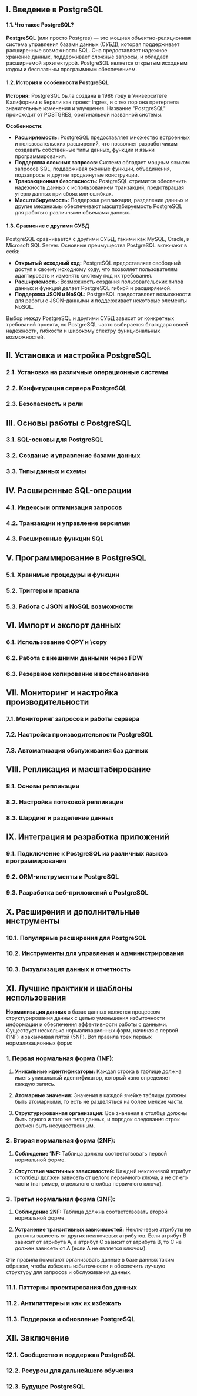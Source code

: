   
## I. Введение в PostgreSQL

#### 1.1. Что такое PostgreSQL?

**PostgreSQL** (или просто Postgres) — это мощная объектно-реляционная система управления базами данных (СУБД), которая поддерживает расширенные возможности SQL. Она предоставляет надежное хранение данных, поддерживает сложные запросы, и обладает расширяемой архитектурой. PostgreSQL является открытым исходным кодом и бесплатным программным обеспечением.

#### 1.2. История и особенности PostgreSQL

**История:** PostgreSQL была создана в 1986 году в Университете Калифорнии в Беркли как проект Ingres, и с тех пор она претерпела значительные изменения и улучшения. Название "PostgreSQL" происходит от POSTGRES, оригинальной названной системы.

**Особенности:**

- **Расширяемость:** PostgreSQL предоставляет множество встроенных и пользовательских расширений, что позволяет разработчикам создавать собственные типы данных, функции и языки программирования.
- **Поддержка сложных запросов:** Система обладает мощным языком запросов SQL, поддерживая оконные функции, объединения, подзапросы и другие продвинутые конструкции.
- **Транзакционная безопасность:** PostgreSQL стремится обеспечить надежность данных с использованием транзакций, предотвращая утерю данных при сбоях или ошибках.
- **Масштабируемость:** Поддержка репликации, разделение данных и другие механизмы обеспечивают масштабируемость PostgreSQL для работы с различными объемами данных.

#### 1.3. Сравнение с другими СУБД

PostgreSQL сравнивается с другими СУБД, такими как MySQL, Oracle, и Microsoft SQL Server. Основные преимущества PostgreSQL включают в себя:

- **Открытый исходный код:** PostgreSQL предоставляет свободный доступ к своему исходному коду, что позволяет пользователям адаптировать и изменять систему под их требования.
- **Расширяемость:** Возможность создания пользовательских типов данных и функций делает PostgreSQL гибкой и расширяемой.
- **Поддержка JSON и NoSQL:** PostgreSQL предоставляет возможности для работы с JSON-данными и поддерживает некоторые элементы NoSQL.

Выбор между PostgreSQL и другими СУБД зависит от конкретных требований проекта, но PostgreSQL часто выбирается благодаря своей надежности, гибкости и широкому спектру функциональных возможностей.

## II. Установка и настройка PostgreSQL
### 2.1. Установка на различные операционные системы
### 2.2. Конфигурация сервера PostgreSQL
### 2.3. Безопасность и роли

## III. Основы работы с PostgreSQL
### 3.1. SQL-основы для PostgreSQL
### 3.2. Создание и управление базами данных
### 3.3. Типы данных и схемы

## IV. Расширенные SQL-операции
### 4.1. Индексы и оптимизация запросов
### 4.2. Транзакции и управление версиями
### 4.3. Расширенные функции SQL

## V. Программирование в PostgreSQL
### 5.1. Хранимые процедуры и функции
### 5.2. Триггеры и правила
### 5.3. Работа с JSON и NoSQL возможности

## VI. Импорт и экспорт данных
### 6.1. Использование COPY и \copy
### 6.2. Работа с внешними данными через FDW
### 6.3. Резервное копирование и восстановление

## VII. Мониторинг и настройка производительности
### 7.1. Мониторинг запросов и работы сервера
### 7.2. Настройка производительности PostgreSQL
### 7.3. Автоматизация обслуживания баз данных

## VIII. Репликация и масштабирование
### 8.1. Основы репликации
### 8.2. Настройка потоковой репликации
### 8.3. Шардинг и разделение данных

## IX. Интеграция и разработка приложений
### 9.1. Подключение к PostgreSQL из различных языков программирования
### 9.2. ORM-инструменты и PostgreSQL
### 9.3. Разработка веб-приложений с PostgreSQL

## X. Расширения и дополнительные инструменты
### 10.1. Популярные расширения для PostgreSQL
### 10.2. Инструменты для управления и администрирования
### 10.3. Визуализация данных и отчетность

## XI. Лучшие практики и шаблоны использования
  
**Нормализация данных** в базах данных является процессом структурирования данных с целью уменьшения избыточности информации и обеспечения эффективности работы с данными. Существует несколько нормализационных форм, начиная с первой (1NF) и заканчивая пятой (5NF). Вот правила трех первых нормализационных форм:

### 1. Первая нормальная форма (1NF):

1. **Уникальные идентификаторы:** Каждая строка в таблице должна иметь уникальный идентификатор, который явно определяет каждую запись.
    
2. **Атомарные значения:** Значения в каждой ячейке таблицы должны быть атомарными, то есть не разделяться на более мелкие части.
    
3. **Структурированная организация:** Все значения в столбце должны быть одного и того же типа данных, и порядок следования строк должен быть несущественным.
    

### 2. Вторая нормальная форма (2NF):

1. **Соблюдение 1NF:** Таблица должна соответствовать первой нормальной форме.
    
2. **Отсутствие частичных зависимостей:** Каждый неключевой атрибут (столбец) должен зависеть от целого первичного ключа, а не от его части (например, отдельного столбца первичного ключа).
    

### 3. Третья нормальная форма (3NF):

1. **Соблюдение 2NF:** Таблица должна соответствовать второй нормальной форме.
    
2. **Устранение транзитивных зависимостей:** Неключевые атрибуты не должны зависеть от других неключевых атрибутов. Если атрибут B зависит от атрибута A, а атрибут C зависит от атрибута B, то C не должен зависеть от A (если A не является ключом).
    

Эти правила помогают организовать данные в базе данных таким образом, чтобы избежать избыточности и обеспечить лучшую структуру для запросов и обслуживания данных.
### 11.1. Паттерны проектирования баз данных
### 11.2. Антипаттерны и как их избежать
### 11.3. Поддержка и обновление PostgreSQL

## XII. Заключение
### 12.1. Сообщество и поддержка PostgreSQL
### 12.2. Ресурсы для дальнейшего обучения
### 12.3. Будущее PostgreSQL
